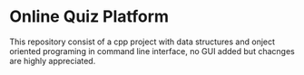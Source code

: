 # Online Quiz Platform

This repository consist of a cpp project with data structures and onject oriented programing in command line interface, no GUI added but chacnges are highly appreciated.
